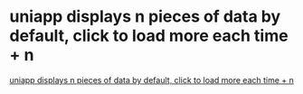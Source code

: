 # uniapp displays n pieces of data by default, click to load more each time + n
[uniapp displays n pieces of data by default, click to load more each time + n](https://aiwithcloud.com/2022/09/15/uniapp_displays_n_pieces_of_data_by_default_click_to_load_more_each_time__n/)